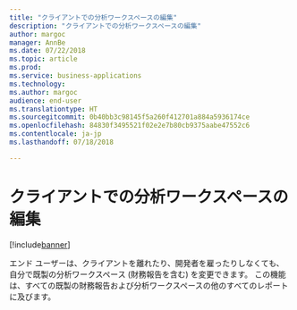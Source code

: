 ```yaml
---
title: "クライアントでの分析ワークスペースの編集"
description: "クライアントでの分析ワークスペースの編集"
author: margoc
manager: AnnBe
ms.date: 07/22/2018
ms.topic: article
ms.prod: 
ms.service: business-applications
ms.technology: 
ms.author: margoc
audience: end-user
ms.translationtype: HT
ms.sourcegitcommit: 0b40bb3c98145f5a260f412701a884a5936174ce
ms.openlocfilehash: 84830f3495521f02e2e7b80cb9375aabe47552c6
ms.contentlocale: ja-jp
ms.lasthandoff: 07/18/2018

---
```

#  <a name="edit-analytical-workspaces-in-the-client"></a>クライアントでの分析ワークスペースの編集

[!include[banner](../../includes/banner.md)]

エンド ユーザーは、クライアントを離れたり、開発者を雇ったりしなくても、自分で既製の分析ワークスペース (財務報告を含む) を変更できます。 この機能は、すべての既製の財務報告および分析ワークスペースの他のすべてのレポートに及びます。

